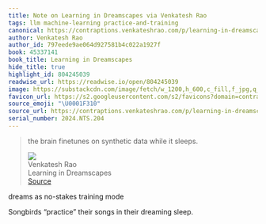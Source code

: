 ```yaml
---
title: Note on Learning in Dreamscapes via Venkatesh Rao
tags: llm machine-learning practice-and-training
canonical: https://contraptions.venkateshrao.com/p/learning-in-dreamscapes
author: Venkatesh Rao
author_id: 797eede9ae064d927581b4c022a1927f
book: 45337141
book_title: Learning in Dreamscapes
hide_title: true
highlight_id: 804245039
readwise_url: https://readwise.io/open/804245039
image: https://substackcdn.com/image/fetch/w_1200,h_600,c_fill,f_jpg,q_auto:good,fl_progressive:steep,g_auto/https%3A%2F%2Fbucketeer-e05bbc84-baa3-437e-9518-adb32be77984.s3.amazonaws.com%2Fpublic%2Fimages%2Ff139bf53-f5dc-4d6a-a159-4478fe7cd529_1280x1280.png
favicon_url: https://s2.googleusercontent.com/s2/favicons?domain=contraptions.venkateshrao.com
source_emoji: "\U0001F310"
source_url: https://contraptions.venkateshrao.com/p/learning-in-dreamscapes#:~:text=the%20brain%20finetunes,while%20it%20sleeps.
serial_number: 2024.NTS.204
---
```

> the brain finetunes on synthetic data while it sleeps.
> <div class="quoteback-footer"><div class="quoteback-avatar"><img class="mini-favicon" src="https://s2.googleusercontent.com/s2/favicons?domain=contraptions.venkateshrao.com"></div><div class="quoteback-metadata"><div class="metadata-inner"><span style="display:none">FROM:</span><div aria-label="Venkatesh Rao" class="quoteback-author"> Venkatesh Rao</div><div aria-label="Learning in Dreamscapes" class="quoteback-title"> Learning in Dreamscapes</div></div></div><div class="quoteback-backlink"><a target="_blank" aria-label="go to the full text of this quotation" rel="noopener" href="https://contraptions.venkateshrao.com/p/learning-in-dreamscapes#:~:text=the%20brain%20finetunes,while%20it%20sleeps." class="quoteback-arrow"> Source</a></div></div>

dreams as no-stakes training mode

Songbirds “practice” their songs in their dreaming sleep.